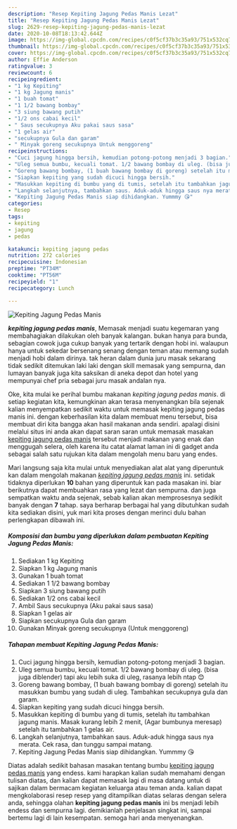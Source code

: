 ```yaml
---
description: "Resep Kepiting Jagung Pedas Manis Lezat"
title: "Resep Kepiting Jagung Pedas Manis Lezat"
slug: 2629-resep-kepiting-jagung-pedas-manis-lezat
date: 2020-10-08T18:13:42.644Z
image: https://img-global.cpcdn.com/recipes/c0f5cf37b3c35a93/751x532cq70/kepiting-jagung-pedas-manis-foto-resep-utama.jpg
thumbnail: https://img-global.cpcdn.com/recipes/c0f5cf37b3c35a93/751x532cq70/kepiting-jagung-pedas-manis-foto-resep-utama.jpg
cover: https://img-global.cpcdn.com/recipes/c0f5cf37b3c35a93/751x532cq70/kepiting-jagung-pedas-manis-foto-resep-utama.jpg
author: Effie Anderson
ratingvalue: 3
reviewcount: 6
recipeingredient:
- "1 kg Kepiting"
- "1 kg Jagung manis"
- "1 buah tomat"
- "1 1/2 bawang bombay"
- "3 siung bawang putih"
- "1/2 ons cabai kecil"
- " Saus secukupnya Aku pakai saus sasa"
- "1 gelas air"
- "secukupnya Gula dan garam"
- " Minyak goreng secukupnya Untuk menggoreng"
recipeinstructions:
- "Cuci jagung hingga bersih, kemudian potong-potong menjadi 3 bagian."
- "Uleg semua bumbu, kecuali tomat. 1/2 bawang bombay di uleg. (bisa juga diblender) tapi aku lebih suka di uleg, rasanya lebih ntap 😊"
- "Goreng bawang bombay, (1 buah bawang bombay di goreng) setelah itu masukkan bumbu yang sudah di uleg. Tambahkan secukupnya gula dan garam."
- "Siapkan kepiting yang sudah dicuci hingga bersih."
- "Masukkan kepiting di bumbu yang di tumis, setelah itu tambahkan jagung manis. Masak kurang lebih 2 menit, (Agar bumbunya meresap) setelah itu tambahkan 1 gelas air."
- "Langkah selanjutnya, tambahkan saus. Aduk-aduk hingga saus nya merata. Cek rasa, dan tunggu sampai matang."
- "Kepiting Jagung Pedas Manis siap dihidangkan. Yummmy 😘"
categories:
- Resep
tags:
- kepiting
- jagung
- pedas

katakunci: kepiting jagung pedas 
nutrition: 272 calories
recipecuisine: Indonesian
preptime: "PT34M"
cooktime: "PT56M"
recipeyield: "1"
recipecategory: Lunch

---
```



![Kepiting Jagung Pedas Manis](https://img-global.cpcdn.com/recipes/c0f5cf37b3c35a93/751x532cq70/kepiting-jagung-pedas-manis-foto-resep-utama.jpg)

<b><i>kepiting jagung pedas manis</i></b>, Memasak menjadi suatu kegemaran yang membahagiakan dilakukan oleh banyak kalangan. bukan hanya para bunda, sebagian cowok juga cukup banyak yang tertarik dengan hobi ini. walaupun hanya untuk sekedar bersenang senang dengan teman atau memang sudah menjadi hobi dalam dirinya. tak heran dalam dunia juru masak sekarang tidak sedikit ditemukan laki laki dengan skill memasak yang sempurna, dan lumayan banyak juga kita saksikan di aneka depot dan hotel yang mempunyai chef pria sebagai juru masak andalan nya.



Oke, kita mulai ke perihal bumbu makanan <i>kepiting jagung pedas manis</i>. di setiap kegiatan kita, kemungkinan akan terasa menyenangkan bila sejenak kalian menyempatkan sedikit waktu untuk memasak kepiting jagung pedas manis ini. dengan keberhasilan kita dalam membuat menu tersebut, bisa membuat diri kita bangga akan hasil makanan anda sendiri. apalagi disini melalui situs ini anda akan dapat saran saran untuk memasak masakan <u>kepiting jagung pedas manis</u> tersebut menjadi makanan yang enak dan menggugah selera, oleh karena itu catat alamat laman ini di gadget anda sebagai salah satu rujukan kita dalam mengolah menu baru yang endes.


Mari langsung saja kita mulai untuk menyediakan alat alat yang diperuntuk kan dalam mengolah makanan <u><i>kepiting jagung pedas manis</i></u> ini. setidak tidaknya diperlukan <b>10</b> bahan yang diperuntuk kan pada masakan ini. biar berikutnya dapat membuahkan rasa yang lezat dan sempurna. dan juga sempatkan waktu anda sejenak, sebab kalian akan memprosesnya sedikit banyak dengan <b>7</b> tahap. saya berharap berbagai hal yang dibutuhkan sudah kita sediakan disini, yuk mari kita proses dengan merinci dulu bahan perlengkapan dibawah ini.

<!--inarticleads1-->

##### Komposisi dan bumbu yang diperlukan dalam pembuatan Kepiting Jagung Pedas Manis:

1. Sediakan 1 kg Kepiting
1. Siapkan 1 kg Jagung manis
1. Gunakan 1 buah tomat
1. Sediakan 1 1/2 bawang bombay
1. Siapkan 3 siung bawang putih
1. Sediakan 1/2 ons cabai kecil
1. Ambil  Saus secukupnya (Aku pakai saus sasa)
1. Siapkan 1 gelas air
1. Siapkan secukupnya Gula dan garam
1. Gunakan  Minyak goreng secukupnya (Untuk menggoreng)




<!--inarticleads2-->

##### Tahapan membuat Kepiting Jagung Pedas Manis:

1. Cuci jagung hingga bersih, kemudian potong-potong menjadi 3 bagian.
1. Uleg semua bumbu, kecuali tomat. 1/2 bawang bombay di uleg. (bisa juga diblender) tapi aku lebih suka di uleg, rasanya lebih ntap 😊
1. Goreng bawang bombay, (1 buah bawang bombay di goreng) setelah itu masukkan bumbu yang sudah di uleg. Tambahkan secukupnya gula dan garam.
1. Siapkan kepiting yang sudah dicuci hingga bersih.
1. Masukkan kepiting di bumbu yang di tumis, setelah itu tambahkan jagung manis. Masak kurang lebih 2 menit, (Agar bumbunya meresap) setelah itu tambahkan 1 gelas air.
1. Langkah selanjutnya, tambahkan saus. Aduk-aduk hingga saus nya merata. Cek rasa, dan tunggu sampai matang.
1. Kepiting Jagung Pedas Manis siap dihidangkan. Yummmy 😘




Diatas adalah sedikit bahasan masakan tentang bumbu <u>kepiting jagung pedas manis</u> yang endess. kami harapkan kalian sudah memahami dengan tulisan diatas, dan kalian dapat memasak lagi di masa datang untuk di sajikan dalam bermacam kegiatan keluarga atau teman anda. kalian dapat mengkolaborasi resep resep yang ditampilkan diatas selaras dengan selera anda, sehingga olahan <b>kepiting jagung pedas manis</b> ini bs menjadi lebih endess dan sempurna lagi. demikianlah penjelasan singkat ini, sampai bertemu lagi di lain kesempatan. semoga hari anda menyenangkan.
